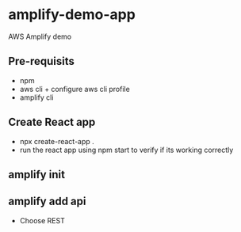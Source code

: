 # amplify-demo-app
AWS Amplify demo

## Pre-requisits
- npm
- aws cli + configure aws cli profile
- amplify cli

## Create React app
- npx create-react-app .
- run the react app using npm start to verify if its working correctly

## amplify init


## amplify add api
- Choose REST

